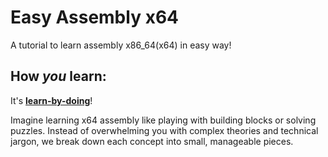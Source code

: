 # Easy Assembly x64
A tutorial to learn assembly x86_64(x64) in easy way!

## How *you* learn:
It's [**learn-by-doing**](https://en.wikipedia.org/wiki/Learning-by-doing)!

Imagine learning x64 assembly like playing with building blocks or solving puzzles. Instead of overwhelming you with complex theories and technical jargon, we break down each concept into small, manageable pieces.
